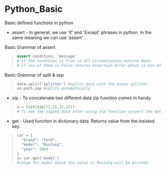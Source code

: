 # **Python_Basic**

Basic defined functions in python

* assert - In general, we use 'if' and 'Except' phrases in python. In the same meaning we can use 'assert' . 

Basic Grammar of assert

> ```python
> assert condition, 'message' 
> # if the condition is True in all circumstances,returns None.
> # if one of them is False returns Assertion Error which is kin of safe code.  
> ```

Basic Grammar of split & sep

> ```python
> data.split('splitter') #splits data with the known splitter
> os.path.sep #splits automatically
> ```

* zip - To concatenate two different data zip function comes in handy.

> ```python
> a = list(zip([1,1],[2,2]))
> # To see the zipped data after using zip function convert the data type to list or tuple. If not, type will be printed
> ```

* get - Used function in dictionary data. Returns value from the insisted key.

> ```python
> car = {
>   "brand": "Ford",
>   "model": "Mustang",
>   "year": 1964
> }
> x= car.get('model')
> #value for model which the value is Mustang will be printed
> ```







